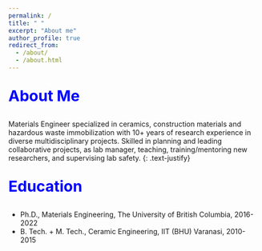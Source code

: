 ```yaml
---
permalink: /
title: " "
excerpt: "About me"
author_profile: true
redirect_from:
  - /about/
  - /about.html
---
```


<p style="text-align:left; color:Blue; font-size:30px; font-weight:bold;"> About Me </p>

Materials Engineer specialized in ceramics, construction materials and hazardous waste immobilization with 10+ years of research experience in diverse multidisciplinary projects. Skilled in planning and leading collaborative projects, as lab manager, teaching, training/mentoring new researchers, and supervising lab safety.
{: .text-justify}


<p style="text-align:left; color:Blue; font-size:30px; font-weight:bold;"> Education </p>

* Ph.D., Materials Engineering, The University of British Columbia, 2016-2022
* B. Tech. + M. Tech., Ceramic Engineering, IIT (BHU) Varanasi, 2010-2015

